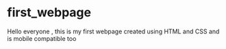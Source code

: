 # first_webpage
Hello everyone , this is my first webpage created using HTML and CSS and is mobile compatible too 
